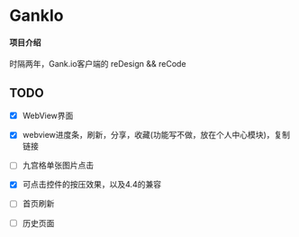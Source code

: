 # GankIo

#### 项目介绍
时隔两年，Gank.io客户端的 reDesign && reCode

## TODO

- [x] WebView界面
- [x] webview进度条，刷新，分享，收藏(功能写不做，放在个人中心模块)，复制链接
- [ ] 九宫格单张图片点击
- [x] 可点击控件的按压效果，以及4.4的兼容
- [ ] 首页刷新
- [ ] 历史页面

